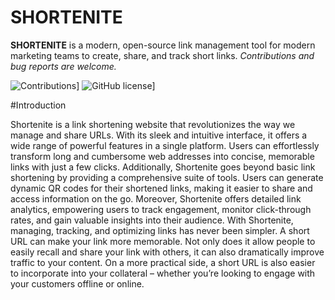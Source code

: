 # SHORTENITE
**SHORTENITE** is a modern, open-source link management tool for modern marketing teams to create, share, and track short links.
_Contributions and bug reports are welcome._

![Contributions](https://img.shields.io/badge/contributions-welcome-green)]
![GitHub license](https://img.shields.io/github/license/princesuman7/shortenite?style=plastic)]

#Introduction

Shortenite is a link shortening website that revolutionizes the way we manage and share URLs. With its sleek and intuitive interface, it offers a wide range of powerful features in a single platform. Users can effortlessly transform long and cumbersome web addresses into concise, memorable links with just a few clicks. 
Additionally, Shortenite goes beyond basic link shortening by providing a comprehensive suite of tools. Users can generate dynamic QR codes for their shortened links, making it easier to share and access information on the go. Moreover, Shortenite offers detailed link analytics, empowering users to track engagement, monitor click-through rates, and gain valuable insights into their audience. With Shortenite, managing, tracking, and optimizing links has never been simpler. 
A short URL can make your link more memorable. Not only does it allow people to easily recall and share your link with others, it can also dramatically improve traffic to your content. On a more practical side, a short URL is also easier to incorporate into your collateral – whether you’re looking to engage with your customers offline or online.
